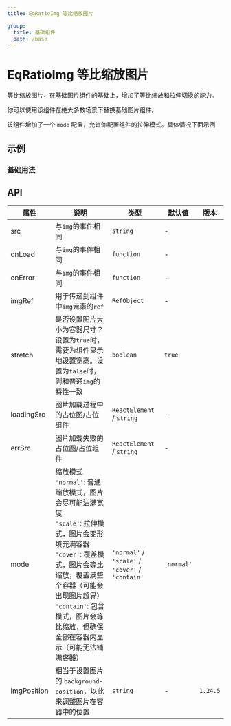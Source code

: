 ```yaml
---
title: EqRatioImg 等比缩放图片

group:
  title: 基础组件
  path: /base
---
```


# EqRatioImg 等比缩放图片

等比缩放图片，在基础图片组件的基础上，增加了等比缩放和拉伸切换的能力。

你可以使用该组件在绝大多数场景下替换基础图片组件。

该组件增加了一个 `mode` 配置，允许你配置组件的拉伸模式。具体情况下面示例

## 示例

### 基础用法

<code src="./demo/Demo1.tsx" ></code>
<code src="./demo/Demo2.tsx" ></code>

## API

| 属性        | 说明                                                                                                                                                                                                                                                                                  | 类型                                             | 默认值     | 版本     |
| ----------- | ------------------------------------------------------------------------------------------------------------------------------------------------------------------------------------------------------------------------------------------------------------------------------------- | ------------------------------------------------ | ---------- | -------- |
| src         | 与`img`的事件相同                                                                                                                                                                                                                                                                     | `string`                                         | -          |          |
| onLoad      | 与`img`的事件相同                                                                                                                                                                                                                                                                     | `function`                                       | -          |          |
| onError     | 与`img`的事件相同                                                                                                                                                                                                                                                                     | `function`                                       | -          |          |
| imgRef      | 用于传递到组件中`img`元素的`ref`                                                                                                                                                                                                                                                      | `RefObject`                                      | -          |          |
| stretch     | 是否设置图片大小为容器尺寸？设置为`true`时，需要为组件显示地设置宽高。设置为`false`时，则和普通`img`的特性一致                                                                                                                                                                        | `boolean`                                        | `true`     |          |
| loadingSrc  | 图片加载过程中的占位图/占位组件                                                                                                                                                                                                                                                       | `ReactElement` / `string`                        | -          |          |
| errSrc      | 图片加载失败的占位图/占位组件                                                                                                                                                                                                                                                         | `ReactElement` / `string`                        | -          |          |
| mode        | 缩放模式 <br/> `'normal'`: 普通缩放模式，图片会尽可能沾满宽度 <br/> `'scale'`: 拉伸模式，图片会变形填充满容器 <br/> `'cover'`: 覆盖模式，图片会等比缩放，覆盖满整个容器（可能会出现图片超界） <br/> `'contain'`: 包含模式，图片会等比缩放，但确保全部在容器内显示（可能无法铺满容器） | `'normal'` / `'scale'` / `'cover'` / `'contain'` | `'normal'` |          |
| imgPosition | 相当于设置图片的 `background-position`，以此来调整图片在容器中的位置                                                                                                                                                                                                                  | `string`                                         | -          | `1.24.5` |
